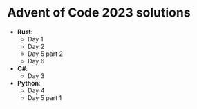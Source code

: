 # Advent of Code 2023 solutions
* **Rust**:
    * Day 1
    * Day 2
    * Day 5 part 2
    * Day 6
* **C#**:
    * Day 3
* **Python**:
    * Day 4
    * Day 5 part 1
